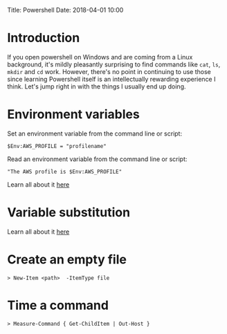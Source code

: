 Title: Powershell
Date: 2018-04-01 10:00

# Introduction

If you open powershell on Windows and are coming from a Linux background, it's mildly pleasantly surprising to find
commands like `cat`, `ls`, `mkdir` and `cd` work. However, there's no point in continuing to use those since learning
Powershell itself is an intellectually rewarding experience I think. Let's jump right in with the things I usually
end up doing.

# Environment variables

Set an environment variable from the command line or script:

```
$Env:AWS_PROFILE = "profilename"
```

Read an environment variable from the command line or script:

```
"The AWS profile is $Env:AWS_PROFILE"
```

Learn all about it [here](https://docs.microsoft.com/en-us/powershell/module/microsoft.powershell.core/about/about_environment_variables?view=powershell-6)



# Variable substitution

Learn all about it [here](https://kevinmarquette.github.io/2017-01-13-powershell-variable-substitution-in-strings/)

# Create an empty file

```
> New-Item <path>  -ItemType file
```

# Time a command

```
> Measure-Command { Get-ChildItem | Out-Host }
```






